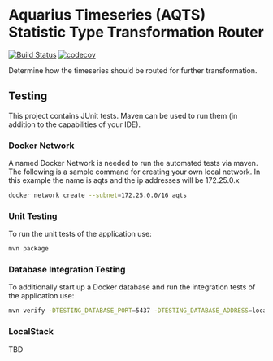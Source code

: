 # Aquarius Timeseries (AQTS) Statistic Type Transformation Router

[![Build Status](https://travis-ci.com/usgs/aqts-capture-stattype-router.svg?branch=master)](https://travis-ci.com/usgs/aqts-capture-stattype-router)
[![codecov](https://codecov.io/gh/usgs/aqts-capture-stattype-router/branch/master/graph/badge.svg)](https://codecov.io/gh/usgs/aqts-capture-stattype-router)

Determine how the timeseries should be routed for further transformation.

## Testing
This project contains JUnit tests. Maven can be used to run them (in addition to the capabilities of your IDE).

### Docker Network
A named Docker Network is needed to run the automated tests via maven. The following is a sample command for creating your own local network. In this example the name is aqts and the ip addresses will be 172.25.0.x

```.sh
docker network create --subnet=172.25.0.0/16 aqts
```

### Unit Testing
To run the unit tests of the application use:

```.sh
mvn package
```

### Database Integration Testing
To additionally start up a Docker database and run the integration tests of the application use:

```.sh
mvn verify -DTESTING_DATABASE_PORT=5437 -DTESTING_DATABASE_ADDRESS=localhost -DTESTING_DATABASE_NETWORK=aqts -DROOT_LOG_LEVEL=INFO
```

### LocalStack
TBD